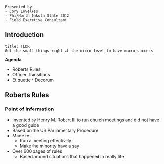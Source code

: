 
```ad-note
Presented by:
- Cory Loveless
- Phi/North Dakota State 2012
- Field Executive Consultant
```

## Introduction
```ad-important
title: TLDR
Get the small things right at the micro level to have macro success
```

**Agenda**
- Roberts Rules
- Officer Transitions
- Etiquette ^ Decorum

## Roberts Rules

### Point of Information

- Invented by Henry M. Robert III to run church meetings and did not have a good guide
- Based on the US Parliamentary Procedure
- Made to:
	- Run a meeting effectively
	- Make the minority have a say
- Over 600 pages of rules
	- Based around situations that happened in really life